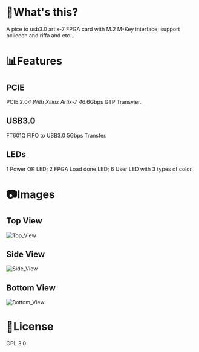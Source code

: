 # 📌What's this?
A pice to usb3.0 artix-7 FPGA card with M.2 M-Key interface, support pcileech and riffa and etc...
# 📊Features
## PCIE
PCIE 2.0*4 With Xilinx Artix-7 4*6.6Gbps GTP Transvier.
## USB3.0
FT601Q FIFO to USB3.0 5Gbps Transfer.
## LEDs
1 Power OK LED;
2 FPGA Load done LED;
6 User LED with 3 types of color.
# 📷Images
## Top View
![Top_View](./IMAGES/DSC04901.JPG)
## Side View
![Side_View](./IMAGES/DSC04902.JPG)
## Bottom View
![Bottom_View](./IMAGES/DSC04903.JPG)
# 📜License
GPL 3.0

